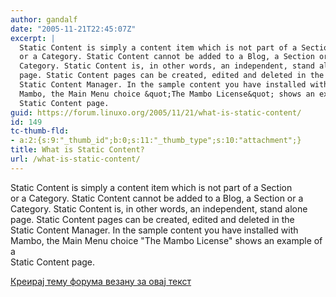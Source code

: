 ```yaml
---
author: gandalf
date: "2005-11-21T22:45:07Z"
excerpt: |
  Static Content is simply a content item which is not part of a Section
  or a Category. Static Content cannot be added to a Blog, a Section or a
  Category. Static Content is, in other words, an independent, stand alone
  page. Static Content pages can be created, edited and deleted in the
  Static Content Manager. In the sample content you have installed with
  Mambo, the Main Menu choice &quot;The Mambo License&quot; shows an example of a
  Static Content page.
guid: https://forum.linuxo.org/2005/11/21/what-is-static-content/
id: 149
tc-thumb-fld:
- a:2:{s:9:"_thumb_id";b:0;s:11:"_thumb_type";s:10:"attachment";}
title: What is Static Content?
url: /what-is-static-content/
---
```

Static Content is simply a content item which is not part of a Section  
or a Category. Static Content cannot be added to a Blog, a Section or a  
Category. Static Content is, in other words, an independent, stand alone  
page. Static Content pages can be created, edited and deleted in the  
Static Content Manager. In the sample content you have installed with  
Mambo, the Main Menu choice "The Mambo License" shows an example of a  
Static Content page.<!--break-->

[Креирај тему форума везану за овај текст](https://linuxo.org/nova-tema-na-forumu/?se_pid=149)